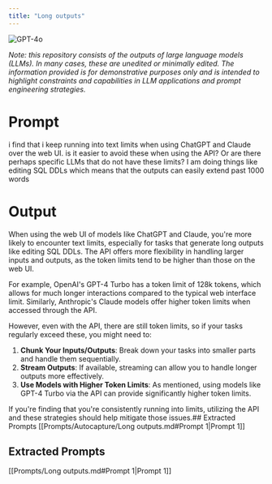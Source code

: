 ```yaml
---
title: "Long outputs"
---
```

![GPT-4o](https://img.shields.io/badge/GPT--4o-3333FF?style=for-the-badge&logo=openai&logoColor=white)



*Note: this repository consists of the outputs of large language models (LLMs). In many cases, these are unedited or minimally edited. The information provided is for demonstrative purposes only and is intended to highlight constraints and capabilities in LLM applications and prompt engineering strategies.*


# Prompt

i find that i keep running into text limits when using ChatGPT and Claude over the web UI. is it easier to avoid these when using the API? Or are there perhaps specific LLMs that do not have these limits? I am doing things like editing SQL DDLs which means that the outputs can easily extend past 1000 words

# Output

When using the web UI of models like ChatGPT and Claude, you're more likely to encounter text limits, especially for tasks that generate long outputs like editing SQL DDLs. The API offers more flexibility in handling larger inputs and outputs, as the token limits tend to be higher than those on the web UI.

For example, OpenAI's GPT-4 Turbo has a token limit of 128k tokens, which allows for much longer interactions compared to the typical web interface limit. Similarly, Anthropic's Claude models offer higher token limits when accessed through the API.

However, even with the API, there are still token limits, so if your tasks regularly exceed these, you might need to:

1. **Chunk Your Inputs/Outputs**: Break down your tasks into smaller parts and handle them sequentially.
2. **Stream Outputs**: If available, streaming can allow you to handle longer outputs more effectively.
3. **Use Models with Higher Token Limits**: As mentioned, using models like GPT-4 Turbo via the API can provide significantly higher token limits.

If you're finding that you're consistently running into limits, utilizing the API and these strategies should help mitigate those issues.## Extracted Prompts
[[Prompts/Autocapture/Long outputs.md#Prompt 1|Prompt 1]]





## Extracted Prompts
[[Prompts/Long outputs.md#Prompt 1|Prompt 1]]
